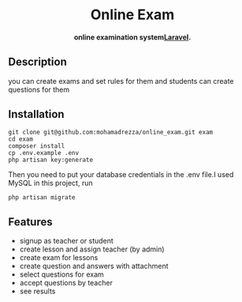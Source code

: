 
<h1 align="center">
  <br>
  Online Exam 
  <br>
</h1>

<h4 align="center">online examination system<a href="http://laravel.com" target="_blank">Laravel</a>.</h4>

## Description
you can create exams and set rules for them and students can create questions for them

## Installation


```
git clone git@github.com:mohamadrezza/online_exam.git exam
cd exam
composer install
cp .env.example .env
php artisan key:generate
```

Then you need to put your database credentials in the .env file.I used MySQL in this project,
run

```
php artisan migrate
```


## Features
* signup as teacher or student
* create lesson and assign teacher (by admin)
* create exam for lessons 
* create question and answers with attachment
* select questions for exam
* accept questions by teacher
* see results

